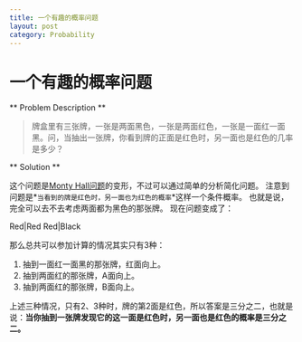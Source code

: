 ```yaml
---
title: 一个有趣的概率问题
layout: post
category: Probability
---
```


# 一个有趣的概率问题

** Problem Description **

> 牌盒里有三张牌，一张是两面黑色，一张是两面红色，一张是一面红一面黑。问，当抽出一张牌，你看到牌的正面是红色时，另一面也是红色的几率是多少？


** Solution **

这个问题是[Monty Hall问题](https://en.wikipedia.org/wiki/Monty_Hall_problem)的变形，不过可以通过简单的分析简化问题。
注意到问题是*`当看到的牌是红色时，另一面也为红色的概率`*这样一个条件概率。
也就是说，完全可以去不去考虑两面都为黑色的那张牌。
现在问题变成了：

Red|Red				Red|Black

那么总共可以参加计算的情况其实只有3种：

1. 抽到一面红一面黑的那张牌，红面向上。
2. 抽到两面红的那张牌，A面向上。
3. 抽到两面红的那张牌，B面向上。

上述三种情况，只有2、3种时，牌的第2面是红色，所以答案是三分之二，也就是说：**当你抽到一张牌发现它的这一面是红色时，另一面也是红色的概率是三分之二。**
